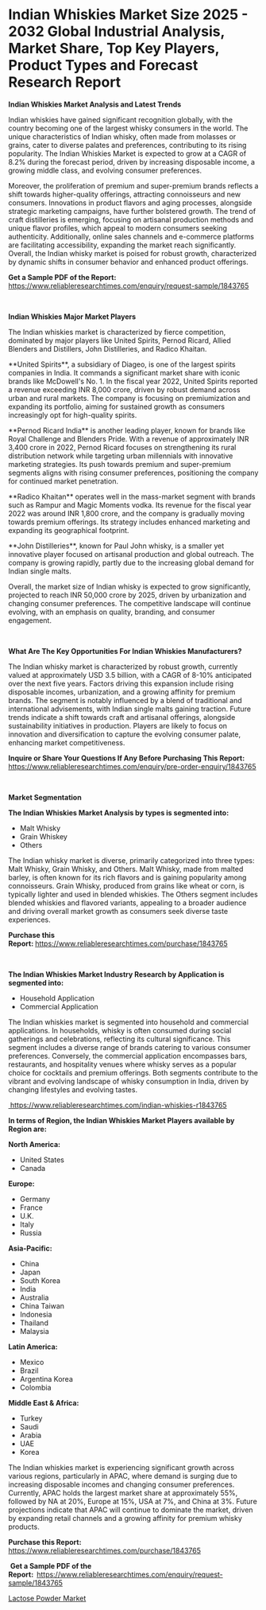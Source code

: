 <p><h1>Indian Whiskies Market Size 2025 - 2032 Global Industrial Analysis, Market Share, Top Key Players, Product Types and Forecast Research Report</h1></p><p><strong>Indian Whiskies Market Analysis and Latest Trends</strong></p>
<p><p>Indian whiskies have gained significant recognition globally, with the country becoming one of the largest whisky consumers in the world. The unique characteristics of Indian whisky, often made from molasses or grains, cater to diverse palates and preferences, contributing to its rising popularity. The Indian Whiskies Market is expected to grow at a CAGR of 8.2% during the forecast period, driven by increasing disposable income, a growing middle class, and evolving consumer preferences.</p><p>Moreover, the proliferation of premium and super-premium brands reflects a shift towards higher-quality offerings, attracting connoisseurs and new consumers. Innovations in product flavors and aging processes, alongside strategic marketing campaigns, have further bolstered growth. The trend of craft distilleries is emerging, focusing on artisanal production methods and unique flavor profiles, which appeal to modern consumers seeking authenticity. Additionally, online sales channels and e-commerce platforms are facilitating accessibility, expanding the market reach significantly. Overall, the Indian whisky market is poised for robust growth, characterized by dynamic shifts in consumer behavior and enhanced product offerings.</p></p>
<p><strong>Get a Sample PDF of the Report:&nbsp;</strong> <a href="https://www.reliableresearchtimes.com/enquiry/request-sample/1843765?utm_campaign=2175&utm_medium=2&utm_source=Github&utm_content=ia&utm_term=14022025&utm_id=indian-whiskies">https://www.reliableresearchtimes.com/enquiry/request-sample/1843765</a></p>
<p>&nbsp;</p>
<p><strong>Indian Whiskies Major Market Players</strong></p>
<p><p>The Indian whiskies market is characterized by fierce competition, dominated by major players like United Spirits, Pernod Ricard, Allied Blenders and Distillers, John Distilleries, and Radico Khaitan. </p><p>**United Spirits**, a subsidiary of Diageo, is one of the largest spirits companies in India. It commands a significant market share with iconic brands like McDowell's No. 1. In the fiscal year 2022, United Spirits reported a revenue exceeding INR 8,000 crore, driven by robust demand across urban and rural markets. The company is focusing on premiumization and expanding its portfolio, aiming for sustained growth as consumers increasingly opt for high-quality spirits.</p><p>**Pernod Ricard India** is another leading player, known for brands like Royal Challenge and Blenders Pride. With a revenue of approximately INR 3,400 crore in 2022, Pernod Ricard focuses on strengthening its rural distribution network while targeting urban millennials with innovative marketing strategies. Its push towards premium and super-premium segments aligns with rising consumer preferences, positioning the company for continued market penetration.</p><p>**Radico Khaitan** operates well in the mass-market segment with brands such as Rampur and Magic Moments vodka. Its revenue for the fiscal year 2022 was around INR 1,800 crore, and the company is gradually moving towards premium offerings. Its strategy includes enhanced marketing and expanding its geographical footprint.</p><p>**John Distilleries**, known for Paul John whisky, is a smaller yet innovative player focused on artisanal production and global outreach. The company is growing rapidly, partly due to the increasing global demand for Indian single malts.</p><p>Overall, the market size of Indian whisky is expected to grow significantly, projected to reach INR 50,000 crore by 2025, driven by urbanization and changing consumer preferences. The competitive landscape will continue evolving, with an emphasis on quality, branding, and consumer engagement.</p></p>
<p>&nbsp;</p>
<p><strong>What Are The Key Opportunities For Indian Whiskies Manufacturers?</strong></p>
<p><p>The Indian whisky market is characterized by robust growth, currently valued at approximately USD 3.5 billion, with a CAGR of 8-10% anticipated over the next five years. Factors driving this expansion include rising disposable incomes, urbanization, and a growing affinity for premium brands. The segment is notably influenced by a blend of traditional and international advisements, with Indian single malts gaining traction. Future trends indicate a shift towards craft and artisanal offerings, alongside sustainability initiatives in production. Players are likely to focus on innovation and diversification to capture the evolving consumer palate, enhancing market competitiveness.</p></p>
<p><strong>Inquire or Share Your Questions If Any Before Purchasing This Report:</strong> <a href="https://www.reliableresearchtimes.com/enquiry/pre-order-enquiry/1843765?utm_campaign=2175&utm_medium=2&utm_source=Github&utm_content=ia&utm_term=14022025&utm_id=indian-whiskies">https://www.reliableresearchtimes.com/enquiry/pre-order-enquiry/1843765</a></p>
<p>&nbsp;</p>
<p><strong>Market Segmentation</strong></p>
<p><strong>The Indian Whiskies Market Analysis by types is segmented into:</strong></p>
<p><ul><li>Malt Whisky</li><li>Grain Whiskey</li><li>Others</li></ul></p>
<p><p>The Indian whisky market is diverse, primarily categorized into three types: Malt Whisky, Grain Whisky, and Others. Malt Whisky, made from malted barley, is often known for its rich flavors and is gaining popularity among connoisseurs. Grain Whisky, produced from grains like wheat or corn, is typically lighter and used in blended whiskies. The Others segment includes blended whiskies and flavored variants, appealing to a broader audience and driving overall market growth as consumers seek diverse taste experiences.</p></p>
<p><strong>Purchase this Report:&nbsp;</strong><a href="https://www.reliableresearchtimes.com/purchase/1843765?utm_campaign=2175&utm_medium=2&utm_source=Github&utm_content=ia&utm_term=14022025&utm_id=indian-whiskies">https://www.reliableresearchtimes.com/purchase/1843765</a></p>
<p>&nbsp;</p>
<p><strong>The Indian Whiskies Market Industry Research by Application is segmented into:</strong></p>
<p><ul><li>Household Application</li><li>Commercial Application</li></ul></p>
<p><p>The Indian whiskies market is segmented into household and commercial applications. In households, whisky is often consumed during social gatherings and celebrations, reflecting its cultural significance. This segment includes a diverse range of brands catering to various consumer preferences. Conversely, the commercial application encompasses bars, restaurants, and hospitality venues where whisky serves as a popular choice for cocktails and premium offerings. Both segments contribute to the vibrant and evolving landscape of whisky consumption in India, driven by changing lifestyles and evolving tastes.</p></p>
<p><a href="https://www.reliableresearchtimes.com/indian-whiskies-r1843765?utm_campaign=2175&utm_medium=2&utm_source=Github&utm_content=ia&utm_term=14022025&utm_id=indian-whiskies">&nbsp;https://www.reliableresearchtimes.com/indian-whiskies-r1843765</a></p>
<p><strong>In terms of Region, the Indian Whiskies Market Players available by Region are:</strong></p>
<p>
    <p> <strong> North America: </strong>
        <ul>
            <li>United States</li>
            <li>Canada</li>
        </ul>
        </p> 
    <p> <strong> Europe: </strong>
        <ul>
            <li>Germany</li>
            <li>France</li>
            <li>U.K.</li>
            <li>Italy</li>
            <li>Russia</li>
        </ul>
        </p> 
    <p> <strong> Asia-Pacific: </strong>
        <ul>
            <li>China</li>
            <li>Japan</li>
            <li>South Korea</li>
            <li>India</li>
            <li>Australia</li>
            <li>China Taiwan</li>
            <li>Indonesia</li>
            <li>Thailand</li>
            <li>Malaysia</li>
        </ul>
        </p> 
    <p> <strong> Latin America: </strong>
        <ul>
            <li>Mexico</li>
            <li>Brazil</li>
            <li>Argentina Korea</li>
            <li>Colombia</li>
        </ul>
        </p> 
    <p> <strong> Middle East & Africa: </strong>
        <ul>
            <li>Turkey</li>
            <li>Saudi</li>
            <li>Arabia</li>
            <li>UAE</li>
            <li>Korea</li>
        </ul>
    </p>
    </p>
<p><p>The Indian whiskies market is experiencing significant growth across various regions, particularly in APAC, where demand is surging due to increasing disposable incomes and changing consumer preferences. Currently, APAC holds the largest market share at approximately 55%, followed by NA at 20%, Europe at 15%, USA at 7%, and China at 3%. Future projections indicate that APAC will continue to dominate the market, driven by expanding retail channels and a growing affinity for premium whisky products.</p></p>
<p><strong>Purchase this Report: </strong><a href="https://www.reliableresearchtimes.com/purchase/1843765?utm_campaign=2175&utm_medium=2&utm_source=Github&utm_content=ia&utm_term=14022025&utm_id=indian-whiskies">https://www.reliableresearchtimes.com/purchase/1843765</a></p>
<p>&nbsp;<strong>Get a Sample PDF of the Report:&nbsp;&nbsp;</strong><a href="https://www.reliableresearchtimes.com/enquiry/request-sample/1843765?utm_campaign=2175&utm_medium=2&utm_source=Github&utm_content=ia&utm_term=14022025&utm_id=indian-whiskies">https://www.reliableresearchtimes.com/enquiry/request-sample/1843765</a></p>
<p><strong></strong></p>
<p><p><a href="https://github.com/jerhoskinson197676/Market-Research-Report-List-1/blob/main/lactose-powder-market.md?utm_campaign=2175&utm_medium=2&utm_source=Github&utm_content=ia&utm_term=14022025&utm_id=indian-whiskies">Lactose Powder Market</a></p></p>